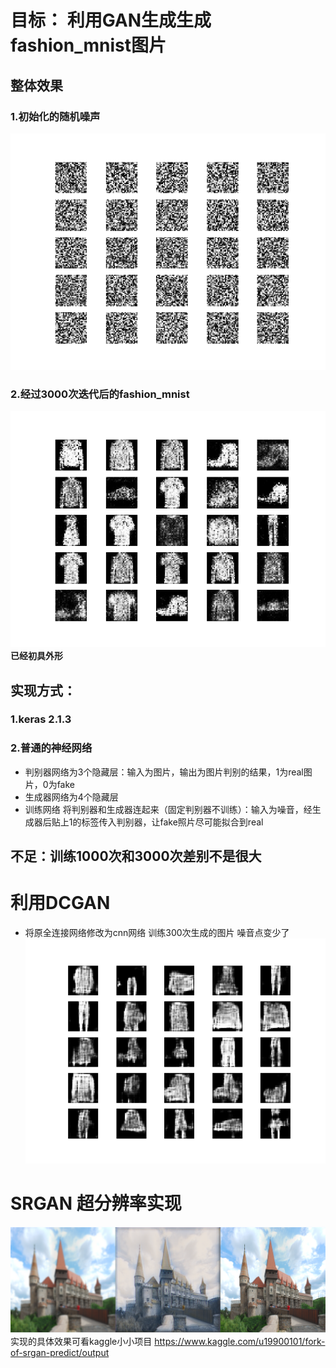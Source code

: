 # 目标： 利用GAN生成生成fashion_mnist图片
## 整体效果
### 1.初始化的随机噪声
![kkk   ](image/0.png "初始化的随机噪声")
### 2.经过3000次迭代后的fashion_mnist
![](image/2995.png "经过3000次迭代后")<br>
**已经初具外形**

## 实现方式：
### 1.keras 2.1.3
### 2.普通的神经网络
- 判别器网络为3个隐藏层：输入为图片，输出为图片判别的结果，1为real图片，0为fake
- 生成器网络为4个隐藏层
- 训练网络 将判别器和生成器连起来（固定判别器不训练）：输入为噪音，经生成器后贴上1的标签传入判别器，让fake照片尽可能拟合到real
## 不足：训练1000次和3000次差别不是很大

# 利用DCGAN 
- 将原全连接网络修改为cnn网络 训练300次生成的图片  噪音点变少了
![](image/dcgan_295.png "dcgan")

# SRGAN 超分辨率实现
![](image/srgan.png "dcgan")
实现的具体效果可看kaggle小小项目
https://www.kaggle.com/u19900101/fork-of-srgan-predict/output
